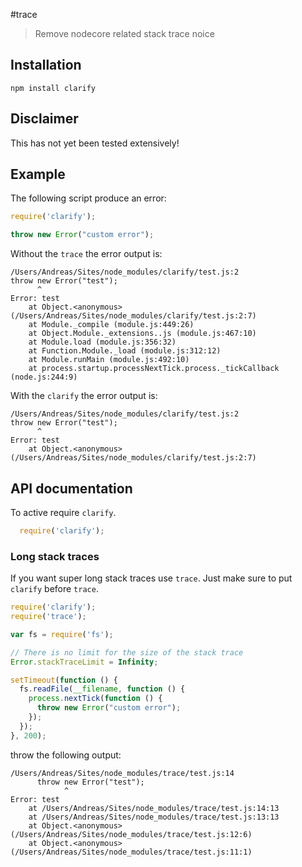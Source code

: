 #trace

> Remove nodecore related stack trace noice

## Installation

```sheel
npm install clarify
```

## Disclaimer

This has not yet been tested extensively!

## Example

The following script produce an error:

```JavaScript
require('clarify');

throw new Error("custom error");
```

Without the `trace` the error output is:

```
/Users/Andreas/Sites/node_modules/clarify/test.js:2
throw new Error("test");
      ^
Error: test
    at Object.<anonymous> (/Users/Andreas/Sites/node_modules/clarify/test.js:2:7)
    at Module._compile (module.js:449:26)
    at Object.Module._extensions..js (module.js:467:10)
    at Module.load (module.js:356:32)
    at Function.Module._load (module.js:312:12)
    at Module.runMain (module.js:492:10)
    at process.startup.processNextTick.process._tickCallback (node.js:244:9)
```

With the `clarify` the error output is:

```
/Users/Andreas/Sites/node_modules/clarify/test.js:2
throw new Error("test");
      ^
Error: test
    at Object.<anonymous> (/Users/Andreas/Sites/node_modules/clarify/test.js:2:7)
```

## API documentation

To active require `clarify`.

```JavaScript
  require('clarify');
```

### Long stack traces

If you want super long stack traces use `trace`. Just make sure to put `clarify`
before `trace`.

```JavaScript
require('clarify');
require('trace');

var fs = require('fs');

// There is no limit for the size of the stack trace
Error.stackTraceLimit = Infinity;

setTimeout(function () {
  fs.readFile(__filename, function () {
    process.nextTick(function () {
      throw new Error("custom error");
    });
  });
}, 200);
```

throw the following output:

```
/Users/Andreas/Sites/node_modules/trace/test.js:14
      throw new Error("test");
            ^
Error: test
    at /Users/Andreas/Sites/node_modules/trace/test.js:14:13
    at /Users/Andreas/Sites/node_modules/trace/test.js:13:13
    at Object.<anonymous> (/Users/Andreas/Sites/node_modules/trace/test.js:12:6)
    at Object.<anonymous> (/Users/Andreas/Sites/node_modules/trace/test.js:11:1)
```
